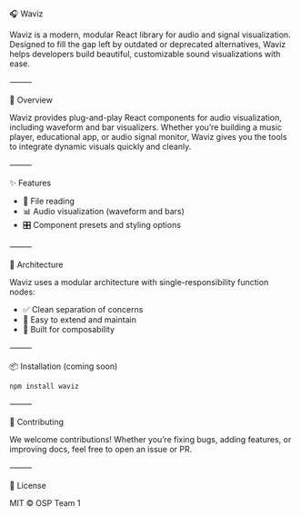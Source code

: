 🎧 Waviz

Waviz is a modern, modular React library for audio and signal visualization. Designed to fill the gap left by outdated or deprecated alternatives, Waviz helps developers build beautiful, customizable sound visualizations with ease.

⸻

🚀 Overview

Waviz provides plug-and-play React components for audio visualization, including waveform and bar visualizers. Whether you’re building a music player, educational app, or audio signal monitor, Waviz gives you the tools to integrate dynamic visuals quickly and cleanly.

⸻

✨ Features
* 🎵 File reading
* 📊 Audio visualization (waveform and bars)
* 🎛️ Component presets and styling options

⸻

🧱 Architecture

Waviz uses a modular architecture with single-responsibility function nodes:

* ✅ Clean separation of concerns
* 🔄 Easy to extend and maintain
* 🧩 Built for composability

⸻

📦 Installation (coming soon)

```
npm install waviz
```

⸻

🤝 Contributing

We welcome contributions! Whether you’re fixing bugs, adding features, or improving docs, feel free to open an issue or PR.

⸻

📄 License

MIT © OSP Team 1
